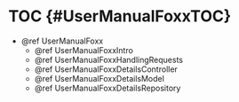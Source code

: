 TOC {#UserManualFoxxTOC}
========================

- @ref UserManualFoxx
  - @ref UserManualFoxxIntro
  - @ref UserManualFoxxHandlingRequests
  - @ref UserManualFoxxDetailsController
  - @ref UserManualFoxxDetailsModel
  - @ref UserManualFoxxDetailsRepository
